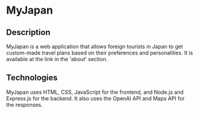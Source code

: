 # MyJapan
## Description
MyJapan is a web application that allows foreign tourists in Japan to get custom-made travel plans based on their preferences and personalities. It is available at the link in the 'about' section.
## Technologies
MyJapan uses HTML, CSS, JavaScript for the frontend, and Node.js and Express.js for the backend. It also uses the OpenAI API and Maps API for the responses.

